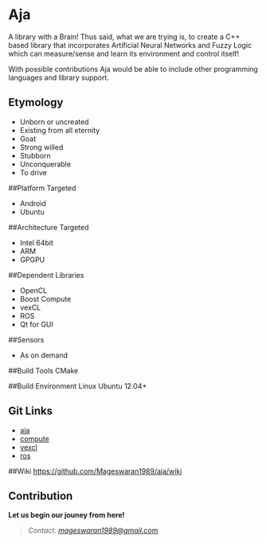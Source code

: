 # Aja

A library with a Brain! Thus said, what we are trying is, to create a C++ based library that incorporates Artificial Neural Networks and Fuzzy Logic which can measure/sense and learn its environment and control itself! 

With possible contributions Aja would be able to include other programming languages and library support.
 
## Etymology
- Unborn or uncreated
- Existing from all eternity
- Goat
- Strong willed 
- Stubborn
- Unconquerable
- To drive

##Platform Targeted
- Android
- Ubuntu

##Architecture Targeted
- Intel 64bit
- ARM
- GPGPU

##Dependent Libraries
- OpenCL
- Boost Compute
- vexCL
- ROS
- Qt for GUI

##Sensors
- As on demand

##Build Tools
CMake

##Build Environment
Linux Ubuntu 12.04+

## Git Links
- [aja](https://github.com/Mageswaran1989/aja)
- [compute](https://github.com/kylelutz/compute)
- [vexcl](https://github.com/ddemidov/vexcl)
- [ros](www.ros.org)

##Wiki
	https://github.com/Mageswaran1989/aja/wiki
	
## Contribution
**Let us begin our jouney from here!**
> *Contact: mageswaran1989@gmail.com*
